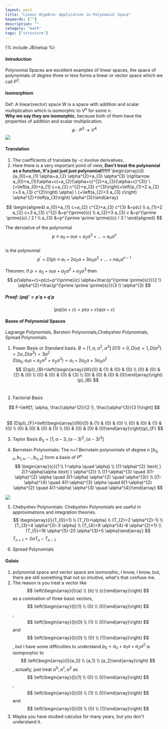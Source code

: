 ```yaml
---
layout: post
title: "Linear Algebra: Application in Polynomial Space"
keywords: [""]
description: ""
category: "math"
tags: ["structure"]
---
```

{% include JB/setup %}
#### Introduction
Polynomial Spaces are excellent examples of linear spaces, the space of
polynomials of degree three or less forms a linear or vector space which we call
$P^3$. 

#### Isomorphism
Def: A linear(vector) space W is a space with addition and scalar multiplication
which is isomorphic to $V^n$ for some n. <br />
**Why we say they are isomorphic**, because both of them have the properties of
addition and scalar multiplication.  <br />
$$
\varphi: P^{3} \rightarrow V^{4}
$$
<img
src="{{IMAGE_PATH}}/math-structure-linear-algebra-application-polynomial-relation-between-algebra-and-polynomial.png" />
#### Translation
1. The coefficients of translate by -c involve derivatives.
2. Here  there is a very important point of view, **Don't treat the polynomial as
   a function, It's just just just  polynomial!!!!!!**
\begin{array}{l}{a_{0}+a_{1} \alpha+a_{2} \alpha^{2}+a_{3} \alpha^{3}
\rightarrow a_{0}+a_{1}(\alpha+c)+a_{2}(\alpha+c)^{2}+a_{3}(\alpha+c)^{3}} \\
{=\left(a_{0}+a_{1} c+a_{2} c^{2}+a_{3} c^{3}\right)+\left(a_{1}+2 a_{2} c+3
a_{3} c^{2}\right) \alpha} \\ {+\left(a_{2}+3 a_{3} c\right)
\alpha^{2}+\left(a_{3}\right) \alpha^{3}}\end{array}


$$
\begin{aligned} a_{0}+a_{1} c+a_{2} c^{2}+a_{3} c^{3} &=p(c) \\ a_{1}+2 a_{2}
c+3 a_{3} c^{2} &=p^{\prime}(c) \\ a_{2}+3 a_{3} c &=p^{\prime \prime}(c) / 2 !
\\ a_{3} &=p^{\prime \prime \prime}(c) / 3 ! \end{aligned}
$$

The derviative of the polynomial 
$$
p \equiv a_{0}+a_{1} \alpha+a_{2} \alpha^{2}+\dots+a_{n} \alpha^{n}
$$ <br />
is the polynomial <br />
$$
p^{\prime}=D(p) \equiv a_{1}+2 a_{2} \alpha+3 a_{3} \alpha^{2}+\dots+n a_{n}
\alpha^{n-1}
$$

Theorem: if $p=a_0+a_1\alpha+a_2\alpha^2+a_3\alpha^3$ then
$$
p(\alpha+c)=p(c)+p^{\prime}(c) \alpha+\frac{p^{\prime \prime}(c)}{2 !}
\alpha^{2}+\frac{p^{\prime \prime \prime}(c)}{3 !} \alpha^{3}
$$

##### Proof: $(pq)\prime=p\prime q+q\prime p$
$$
(pq)(\alpha+c)=p(\alpha +c)q(\alpha +c)$$

#### Bases of Polynomial Spaces
Lagrange Polynomials, Berstein Polynomials,Chebyshev Polynomials, Spread
Polynomials.
1. Power Basis or Standard basis.  $B=[1,\alpha,\alpha^2,\alpha^3]$
$D(1)=0, D(\alpha)=1, D(\alpha^2)=2\alpha,D(\alpha^3)=3\alpha^2$ <br />
$D(a_0,a_1\alpha+a_2\alpha^2+a_2\alpha^3)=a_1+2a_2\alpha+3a_3\alpha^2$ <br />
$$
(D(p))_{B}=\left(\begin{array}{llll}{0} & {1} & {0} & {0} \\ {0} & {0} & {2} &
{0} \\ {0} & {0} & {0} & {3} \\ {0} & {0} & {0} & {0}\end{array}\right)(p)_{B}
$$ <br />

2. Factorial Basis

$$
F=\left[1, \alpha, \frac{\alpha^{2}}{2 !}, \frac{\alpha^{3}}{3 !}\right]
$$ <br />
$$
(D(p))_{F}=\left(\begin{array}{llll}{0} & {1} & {0} & {0} \\ {0} & {0} & {1} &
{0} \\ {0} & {0} & {0} & {1} \\ {0} & {0} & {0} & {0}\end{array}\right)(p)_{F}
$$

3. Taylor Basis
$B_3=[1,\alpha-3,(\alpha-3)^2,(\alpha-3)^3]$

4. Bernstein Polynomials: The n+1 Bernstein polynomials of degree n $[b_{0,n},b_{1,n},
\cdots,b_{n,n}]$ form a basis of $P^n$ <br />
$$
\begin{array}{c}{1 \\
1-\alpha \quad \alpha} \\ 
{(1-\alpha)^{2} \text{ } 2(1-\alpha)\alpha \text{ }
\alpha^{2}} \\ {(1-\alpha)^{3} \quad 3(1-\alpha)^{2} \alpha \quad 3(1-\alpha)
\alpha^{2} \quad \alpha^{3}} \\
{(1-\alpha)^{4} \quad  4(1-\alpha)^{3} \alpha \quad
6(1-\alpha)^{2} \alpha^{2} \quad 4(1-\alpha) \alpha^{3} \quad
\alpha^{4}}\end{array}
$$

<img
src="{{IMAGE_PATH}}/math-structure-linear-algebra-application-polynomial-bernstein-polynomial-space.png" />


5. Chebyshev Polynomials: Chebyshev Polynomials are useful in approximations and
   integration theories.
$$
\begin{array}{l}{T_{0}=1} \\ {T_{1}=\alpha} \\ {T_{2}=2 \alpha^{2}-1} \\
{T_{3}=4 \alpha^{3}-3 \alpha} \\ {T_{4}=8 \alpha^{4}-8 \alpha^{2}+1} \\
{T_{5}=16 \alpha^{5}-20 \alpha^{3}+5 \alpha}\end{array}
$$
$T_{n+1}=2\alpha T_n-T_{n-1}$

6. Spread Polynomials
#### Galois
1. polynomial space and vector space are isomorphic, I know, I know, but, there
   are still something that not so intuitive, what's that confuse me.
2. The reason is you treat a vector like
$$
\left(\begin{array}{l}{a} \\ {b} \\
{c}\end{array}\right)
$$
as a comination of three basic vectors, 
$$
\left(\begin{array}{l}{1} \\ {0} \\
{0}\end{array}\right)
$$,
$$
\left(\begin{array}{l}{0} \\ {1} \\
{0}\end{array}\right)
$$
and 
$$
\left(\begin{array}{l}{0} \\ {0} \\
{1}\end{array}\right)
$$, but I have some difficulties to understand $p_0=a_0+a_1\alpha+a_2\alpha^2$ 
is isomporphic to
$$
\left(\begin{array}{l}{a_0} \\ {a_1} \\
{a_2}\end{array}\right)
$$, actually, just treat $\alpha^0,\alpha^1,\alpha^2$ as 
$$
\left(\begin{array}{l}{1} \\ {0} \\
{0}\end{array}\right)
$$,
$$
\left(\begin{array}{l}{0} \\ {1} \\
{0}\end{array}\right)
$$
and 
$$
\left(\begin{array}{l}{0} \\ {0} \\
{1}\end{array}\right)
$$
3. Mayba you have studied calculus for many years, but you don't understand it.
